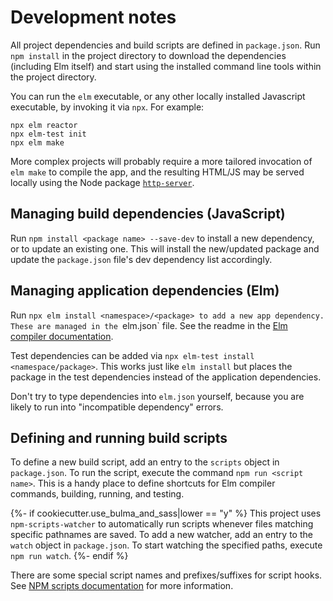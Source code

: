 # Development notes

All project dependencies and build scripts are defined in `package.json`. Run
`npm install` in the project directory to download the dependencies (including
Elm itself) and start using the installed command line tools within the project
directory.

You can run the `elm` executable, or any other locally installed Javascript
executable, by invoking it via `npx`. For example:

    npx elm reactor
    npx elm-test init
    npx elm make

More complex projects will probably require a more tailored invocation of
`elm make` to compile the app, and the resulting HTML/JS may be served locally
using the Node package [`http-server`](1).

## Managing build dependencies (JavaScript)

Run `npm install <package name> --save-dev` to install a new dependency, or to
update an existing one. This will install the new/updated package and update
the `package.json` file's dev dependency list accordingly.

## Managing application dependencies (Elm)

Run `npx elm install <namespace>/<package> to add a new app dependency.
These are managed in the `elm.json` file. See the readme in the
[Elm compiler documentation](2).

Test dependencies can be added via `npx elm-test install <namespace/package>`.
This works just like `elm install` but places the package in the test dependencies
instead of the application dependencies.

Don't try to type dependencies into `elm.json` yourself, because you are likely to
run into "incompatible dependency" errors.

## Defining and running build scripts

To define a new build script, add an entry to the `scripts` object in
`package.json`. To run the script, execute the command `npm run <script name>`.
This is a handy place to define shortcuts for Elm compiler commands, building,
running, and testing.

{%- if cookiecutter.use_bulma_and_sass|lower == "y" %}
This project uses `npm-scripts-watcher` to automatically run scripts whenever
files matching specific pathnames are saved. To add a new watcher, add an entry
to the `watch` object in `package.json`. To start watching the specified paths,
execute `npm run watch`.
{%- endif %}

There are some special script names and prefixes/suffixes for script hooks. See
[NPM scripts documentation](3) for more
information.

[1]: (https://github.com/indexzero/http-server)
[2]: (https://github.com/elm/compiler/blob/master/docs/elm.json/application.md)
[3]: (https://docs.npmjs.com/misc/scripts)